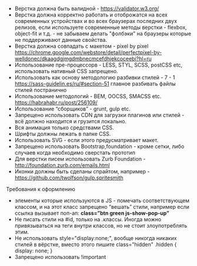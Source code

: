 - Верстка должна быть валидной - https://validator.w3.org/  
- Верстка должна корректно работать и отоброжатся на всех современных устройствах и во всех браузерах последних двух релизов, если используете современные методы верстки - flexbox, object-fit и т.д. - не забываем делать "фолбэки" на браузеры которые не поддерживают данные свойства.
- Верстка должна совпадать с макетом - pixel by pixel https://chrome.google.com/webstore/detail/perfectpixel-by-welldonec/dkaagdgjmgdmbnecmcefdhjekcoceebi?hl=ru
- Использование пре-процессорв - LESS, STYL, SCSS, postCSS etc, использовать нативный CSS запрещено.
- Использовать как основу методологию разбивки стилей - 7 - 1
	https://sass-guidelin.es/ru/#section-51
	главное разбивать файлы стилей постранично
- Использование методологий - BEM, OOCSS, SMACSS etc.
https://habrahabr.ru/post/256109/
- Использование “сборщиков” - grunt, gulp etc.
- Запрещено использовать CDN для загрузки плагинов или стилей - всё должно находится и грузится локально.
- Вся анимация только средствами CSS.
- Шрифты должны лежать в папке CSS.
- Использовать SVG - если этого предусматривает макет.
- Запрещено использовать Bootstrap,foundation - кроме сетки, либо случаев когда необходимо сверстать прототип
- Для верстки писем использовать Zurb Foundation - http://foundation.zurb.com/emails.html
- Иконки должны быть сделаны спрайтом, например - https://github.com/twolfson/gulp.spritesmith

Требования к оформлению

- элементы которые используются в JS - помечать соответствующем классом, и на этот класс запрещено “вешать” стили, например если ссылка вызывает поп-ап: <b>class=”btn green js-show-pop-up”</b>
- Не писать стили на #id, только на .классы. Иногда можно привязываться на теги внутри классов, но не стоит злоупотреблять этим.
- Не использовать style="display:none;", вообще никогда никаких стилей в вёрстке, вместо этого пишите class="hidden"
.hidden {
  display: none;
}
- Запрещено использовать !important

